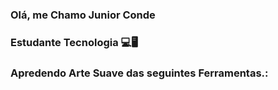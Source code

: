 ### Olá, me Chamo Junior Conde
### Estudante Tecnologia 💻🖥
### Apredendo Arte Suave das seguintes Ferramentas.: 

          
          











